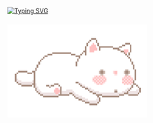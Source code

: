 [![Typing SVG](https://readme-typing-svg.herokuapp.com?font=Fira+Code&size=35&pause=1000&color=4A48A9&width=435&lines=%E2%84%8D%F0%9D%95%9A%2C+%F0%9D%95%80'%F0%9D%95%9E+%F0%9D%94%B8%F0%9D%95%9F%F0%9D%95%92)](https://git.io/typing-svg)
### ![](https://github.com/BolAnastasiya/Bolotina20IS3-3/blob/main/Img/Hi.gif) 
